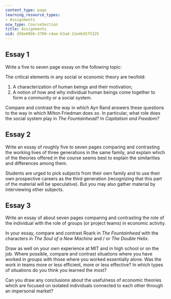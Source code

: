 ```yaml
---
content_type: page
learning_resource_types:
- Assignments
ocw_type: CourseSection
title: Assignments
uid: d56e60bb-3780-c4ae-b3ad-11ede55f5325
---
```


Essay 1
-------

Write a five to seven page essay on the following topic:

The critical elements in any social or economic theory are twofold:

1.  A characterization of human beings and their motivation;
2.  A notion of how and why individual human beings come together to form a community or a social system.

Compare and contrast the way in which Ayn Rand answers these questions to the way in which Milton Friedman does so. In particular, what role does the social system play in _The Fountainhead?_ In _Capitalism and Freedom?_

Essay 2
-------

Write an essay of roughly five to seven pages comparing and contrasting the working lives of three generations in the same family, and explain which of the theories offered in the course seems best to explain the similarities and differences among them.

Students are urged to pick subjects from their own family and to use their own prospective careers as the third generation (recognizing that this part of the material will be speculative). But you may also gather material by interviewing other subjects.

Essay 3
-------

Write an essay of about seven pages comparing and contrasting the role of the individual with the role of groups (or project teams) in economic activity.

In your essay, compare and contrast Roark in _The Fountainhead_ with the characters in _The Soul of a New Machine_ and / or _The Double Helix_.

Draw as well on your own experience at MIT and in high school or on the job. Where possible, compare and contrast situations where you have worked in groups with those where you worked essentially alone. Was the work in teams more or less efficient, more or less effective? In which types of situations do you think you learned the most?

Can you draw any conclusions about the usefulness of economic theories which are focused on isolated individuals connected to each other through an impersonal market?